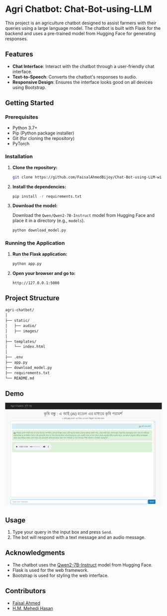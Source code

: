 

# Agri Chatbot: Chat-Bot-using-LLM

This project is an agriculture chatbot designed to assist farmers with their queries using a large language model. The chatbot is built with Flask for the backend and uses a pre-trained model from Hugging Face for generating responses.

## Features

- **Chat Interface**: Interact with the chatbot through a user-friendly chat interface.
- **Text-to-Speech**: Converts the chatbot's responses to audio.
- **Responsive Design**: Ensures the interface looks good on all devices using Bootstrap.

## Getting Started

### Prerequisites

- Python 3.7+
- Pip (Python package installer)
- Git (for cloning the repository)
- PyTorch

### Installation

1. **Clone the repository:**

    ```sh
    git clone https://github.com/FaisalAhmedBijoy/Chat-Bot-using-LLM-with-Gradio
    ```

2. **Install the dependencies:**

    ```sh
    pip install -r requirements.txt
    ```

3. **Download the model:**

    Download the `Qwen/Qwen2-7B-Instruct` model from Hugging Face and place it in a directory (e.g., `models`).

    ```sh
    python download_model.py
    ```

### Running the Application

1. **Run the Flask application:**

    ```sh
    python app.py
    ```

2. **Open your browser and go to:**

    ```
    http://127.0.0.1:5000
    ```

## Project Structure

```bash
agri-chatbot/
│
├── static/
│   ├── audio/
│   ├── images/
│
├── templates/
│   └── index.html
│
├── .env
├── app.py
├── download_model.py
├── requirements.txt
└── README.md
```

## Demo

![Demo](static/images/demo_output_1.png)

## Usage

1. Type your query in the input box and press `Send`.
2. The bot will respond with a text message and an audio message.

## Acknowledgments

- The chatbot uses the [Qwen2-7B-Instruct](https://huggingface.co/Qwen/Qwen2-7B-Instruct) model from Hugging Face.
- Flask is used for the web framework.
- Bootstrap is used for styling the web interface.

## Contributors

- [Faisal Ahmed](https://www.linkedin.com/in/faisal-ahmed-2a71581b1/)
- [H.M. Mehedi Hasan](https://www.linkedin.com/in/h-m-mehedi-hasan-badhon/)
